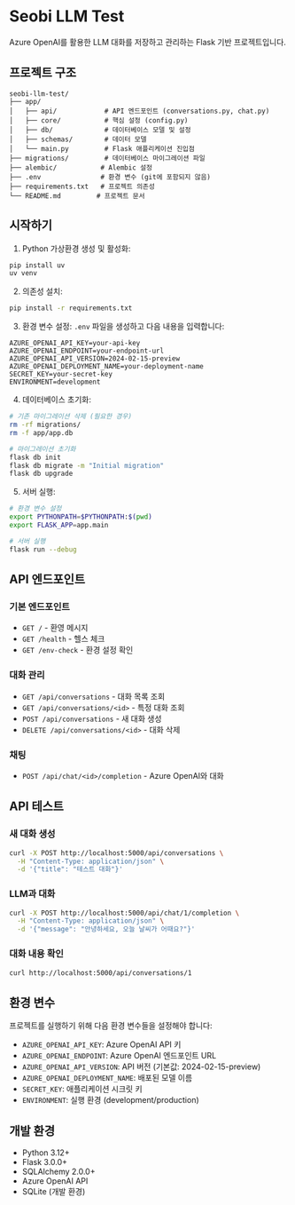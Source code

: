 # Seobi LLM Test

Azure OpenAI를 활용한 LLM 대화를 저장하고 관리하는 Flask 기반 프로젝트입니다.

## 프로젝트 구조

```
seobi-llm-test/
├── app/
│   ├── api/            # API 엔드포인트 (conversations.py, chat.py)
│   ├── core/           # 핵심 설정 (config.py)
│   ├── db/             # 데이터베이스 모델 및 설정
│   ├── schemas/        # 데이터 모델
│   └── main.py         # Flask 애플리케이션 진입점
├── migrations/         # 데이터베이스 마이그레이션 파일
├── alembic/           # Alembic 설정
├── .env               # 환경 변수 (git에 포함되지 않음)
├── requirements.txt   # 프로젝트 의존성
└── README.md         # 프로젝트 문서
```

## 시작하기

1. Python 가상환경 생성 및 활성화:
```bash
pip install uv
uv venv
```

2. 의존성 설치:
```bash
pip install -r requirements.txt
```

3. 환경 변수 설정:
`.env` 파일을 생성하고 다음 내용을 입력합니다:
```env
AZURE_OPENAI_API_KEY=your-api-key
AZURE_OPENAI_ENDPOINT=your-endpoint-url
AZURE_OPENAI_API_VERSION=2024-02-15-preview
AZURE_OPENAI_DEPLOYMENT_NAME=your-deployment-name
SECRET_KEY=your-secret-key
ENVIRONMENT=development
```

4. 데이터베이스 초기화:
```bash
# 기존 마이그레이션 삭제 (필요한 경우)
rm -rf migrations/
rm -f app/app.db

# 마이그레이션 초기화
flask db init
flask db migrate -m "Initial migration"
flask db upgrade
```

5. 서버 실행:
```bash
# 환경 변수 설정
export PYTHONPATH=$PYTHONPATH:$(pwd)
export FLASK_APP=app.main

# 서버 실행
flask run --debug
```

## API 엔드포인트

### 기본 엔드포인트
- `GET /` - 환영 메시지
- `GET /health` - 헬스 체크
- `GET /env-check` - 환경 설정 확인

### 대화 관리
- `GET /api/conversations` - 대화 목록 조회
- `GET /api/conversations/<id>` - 특정 대화 조회
- `POST /api/conversations` - 새 대화 생성
- `DELETE /api/conversations/<id>` - 대화 삭제

### 채팅
- `POST /api/chat/<id>/completion` - Azure OpenAI와 대화

## API 테스트

### 새 대화 생성
```bash
curl -X POST http://localhost:5000/api/conversations \
  -H "Content-Type: application/json" \
  -d '{"title": "테스트 대화"}'
```

### LLM과 대화
```bash
curl -X POST http://localhost:5000/api/chat/1/completion \
  -H "Content-Type: application/json" \
  -d '{"message": "안녕하세요, 오늘 날씨가 어때요?"}'
```

### 대화 내용 확인
```bash
curl http://localhost:5000/api/conversations/1
```

## 환경 변수

프로젝트를 실행하기 위해 다음 환경 변수들을 설정해야 합니다:

- `AZURE_OPENAI_API_KEY`: Azure OpenAI API 키
- `AZURE_OPENAI_ENDPOINT`: Azure OpenAI 엔드포인트 URL
- `AZURE_OPENAI_API_VERSION`: API 버전 (기본값: 2024-02-15-preview)
- `AZURE_OPENAI_DEPLOYMENT_NAME`: 배포된 모델 이름
- `SECRET_KEY`: 애플리케이션 시크릿 키
- `ENVIRONMENT`: 실행 환경 (development/production)

## 개발 환경

- Python 3.12+
- Flask 3.0.0+
- SQLAlchemy 2.0.0+
- Azure OpenAI API
- SQLite (개발 환경)
